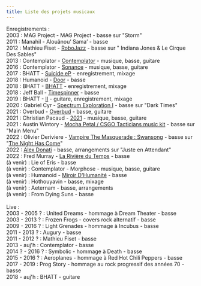 ```yaml
---
title: Liste des projets musicaux
---
```

Enregistrements :
<br>2003 : MAG Project - MAG Project - basse sur "Storm"
<br>2011 : Manahil - Alouânou’ Sama’ - basse
<br>2012 : Mathieu Fiset - [RoboJazz](https://mathieufiset.bandcamp.com/album/robojazz) - basse sur " Indiana Jones & Le Cirque Des Sables"
<br>2013 : Contemplator - [Contemplator](https://contemplator.bandcamp.com/album/contemplator) - musique, basse, guitare
<br>2016 : Contemplator - [Sonance](https://contemplator.bandcamp.com/album/sonance) - musique, basse, guitare
<br>2017 : BHATT - [Suicide eP](https://bhattqc.bandcamp.com/album/suicide-ep) - enregistrement, mixage
<br>2018 : Humanoid - [Door](https://humanoid3.bandcamp.com/album/door) - basse
<br>2018 : BHATT - [BHATT](https://bhattqc.bandcamp.com/album/bhatt) - enregistrement, mixage
<br>2018 : Jeff Ball - [Timespinner](https://jeffball.bandcamp.com/album/timespinner-original-game-soundtrack) - basse
<br>2019 : BHATT - [II](https://bhattqc.bandcamp.com/album/ii) - guitare, enregistrement, mixage
<br>2020 : Gabriel Cyr - [Spectrum Exploration I](https://gabrielcyrguitarist.bandcamp.com/album/spectrum-exploration-i) - basse sur "Dark Times"
<br>2021 : Overbud - [Overbud](https://overbud.bandcamp.com/album/overbud) - basse, guitare
<br>2021 : Christian Pacaud - [2021](https://christianpacaud.bandcamp.com/music) - musique, basse, guitare
<br>2021 : Austin Wintory - [Mocha Petal / CSGO Tacticians music kit](https://www.youtube.com/watch?v=mwHTecB638E) - basse sur "Main Menu"
<br>2022 : Olivier Deriviere - [Vampire The Masquerade : Swansong](https://olivierderiviere.bandcamp.com/album/vampire-the-masquerade-swansong) - basse sur "[The Night Has Come](https://www.youtube.com/watch?v=T31oetskHQs)"
<br>2022 : [Alex Donati](https://alexdonati.bandcamp.com/) - basse, arrangements sur "Juste en Attendant"
<br>2022 : Fred Murray - [La Rivière du Temps](https://fredmurray.bandcamp.com/album/la-rivi-re-du-temps) - basse
<br>(à venir) : Lie of Eris - basse
<br>(à venir) : Contemplator - Morphose - musique, basse, guitare
<br>(à venir) : Humanoid - [Miroir D'Humanité](https://humanoid3.bandcamp.com/album/miroir-dhumanit) - basse
<br>(à venir) : Hothouyavin - basse, mixage
<br>(à venir) : Aeternam - basse, arrangements
<br>(à venir) : From Dying Suns - basse
<br><br>Live : 
<br>2003 - 2005 ? : United Dreams - hommage à Dream Theater - basse
<br>2003 - 2013 ? : Frozen Frogs - covers rock alternatif - basse
<br>2009 - 2016 ? : Light Grenades - hommage à Incubus - basse
<br>2011 - 2013 ? : Augury - basse
<br>2011 - 2012 ? : Mathieu Fiset - basse
<br>2013 - auj'h : Contemplator - basse
<br>2014 ? - 2016 ? : Symbolic - hommage à Death - basse
<br>2015 - 2016 ? : Aeroplanes - hommage à Red Hot Chili Peppers - basse
<br>2017 - 2019 : Prog Story - hommage au rock progressif des années 70 - basse
<br>2018 - auj'h : BHATT - guitare
